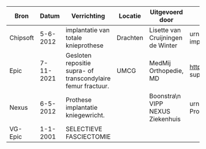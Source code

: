 | Bron | Datum | Verrichting | Locatie | Uitgevoerd door | +Verrichtingcode | +Lateraliteit |
|------|-------|-------------|---------|-----------------|------------------|---------------|
| Chipsoft | 5-6-2012 | implantatie van totale knieprothese | Drachten | Lisette van Cruijningen de Winter | urn:oid:2.16.840.1.113883.2.4.3.120.5.3#00090991 implantatie van totale knieprot... | Links |
| Epic | 7-11-2021 | Gesloten repositie supra- of transcondylaire femur fractuur. | UMCG | MedMij Orthopedie, MD | http://snomed.info/sct#46866001 Gesloten repositie supra- of transcondylaire fem... | Rechts |
| Nexus | 6-5-2012 | Prothese implantatie kniegewricht. |  | Boonstra\n VIPP NEXUS Ziekenhuis | urn:oid:2.16.840.1.113883.2.4.3.27.15.5#038663 Prothese implantatie kniegewricht... |  |
| VG-Epic | 1-1-2001 | SELECTIEVE FASCIECTOMIE |  |  |  |  |